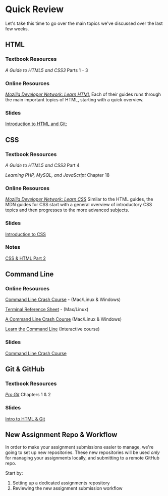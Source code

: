 # Quick Review
Let's take this time to go over the main topics we've discussed over the last few weeks.

## HTML

### Textbook Resources
*A Guide to HTML5 and CSS3*
    Parts 1 - 3

### Online Resources
[*Mozilla Developer Network: Learn HTML*](https://developer.mozilla.org/en-US/docs/Learn/HTML)
    Each of their guides runs through the main important topics of HTML, starting with a quick overview.

### Slides
[Introduction to HTML and Git](docs/IntrotoHTMLGit.pdf);

## CSS

### Textbook Resources
*A Guide to HTML5 and CSS3*
    Part 4

*Learning PHP, MySQL, and JavaScript*
    Chapter 18

### Online Resources
[*Mozilla Developer Network: Learn CSS*](https://developer.mozilla.org/en-US/docs/Learn/CSS)
   Similar to the HTML guides, the MDN guides for CSS start with a general overview of introductory CSS topics and then progresses to the more advanced subjects.

### Slides
[Introduction to CSS](docs/IntroCSS.pdf)

### Notes
[CSS & HTML Part 2](/notes/lecture4/README.md)

## Command Line

### Online Resources
[Command Line Crash Course](https://learnpythonthehardway.org/book/appendixa.html) - (Mac/Linux & Windows)

[Terminal Reference Sheet](http://www.bytemuse.com/post/the-terminal-crash-course-and-reference-sheet/) - (Max/Linux)

[A Command Line Crash Course](https://www.vikingcodeschool.com/web-development-basics/a-command-line-crash-course) (Mac/Linux & Windows)

[Learn the Command Line](https://www.codecademy.com/learn/learn-the-command-line) (Interactive course)

### Slides
[Command Line Crash Course](docs/CommandLine.pdf)

## Git & GitHub

### Textbook Resources
[*Pro Git*](https://git-scm.com/book/en/v2)
    Chapters 1 & 2

### Slides
[Intro to HTML & Git](docs/IntrotoHTMLGit.pdf)

## New Assignment Repo & Workflow
In order to make your assignment submissions easier to manage, we're going to set up new repositories.  These new repositories will be used *only* for managing your assignments locally, and submitting to a remote GitHub repo.

Start by:
1. Setting up a dedicated assignments repository
2. Reviewing the new assignment submission workflow